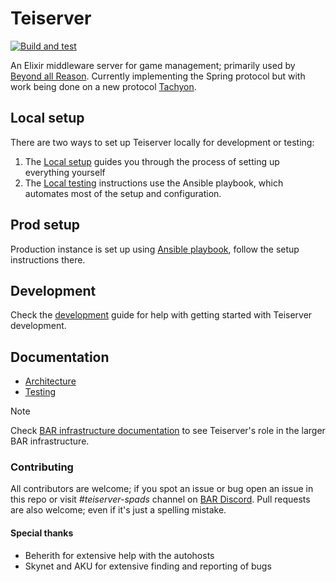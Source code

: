 # Teiserver
[![Build and test](https://github.com/beyond-all-reason/teiserver/actions/workflows/tests.yml/badge.svg?branch=master)](https://github.com/beyond-all-reason/teiserver/actions/workflows/tests.yml)

An Elixir middleware server for game management; primarily used by [Beyond all Reason](https://www.beyondallreason.info/). Currently implementing the Spring protocol but with work being done on a new protocol [Tachyon](https://github.com/beyond-all-reason/tachyon).

## Local setup
There are two ways to set up Teiserver locally for development or testing:

1. The [Local setup](/documents/guides/local_setup.md) guides you through the process of setting up everything yourself
2. The [Local testing](https://github.com/beyond-all-reason/ansible-teiserver?tab=readme-ov-file#local-testing) instructions use the Ansible playbook, which automates most of the setup and configuration.

## Prod setup
Production instance is set up using [Ansible playbook](https://github.com/beyond-all-reason/ansible-teiserver/tree/main), follow the setup instructions there.

## Development
Check the [development](/documents/guides/development.md) guide for help with getting started with Teiserver development.

## Documentation
- [Architecture](/documents/architecture.md)
- [Testing](/documents/guides/testing.md)

> [!NOTE]
> Check [BAR infrastructure documentation](https://beyond-all-reason.github.io/infrastructure/current_infra/) to see Teiserver's role in the larger BAR infrastructure.

### Contributing

All contributors are welcome; if you spot an issue or bug open an issue in this repo or visit *#teiserver-spads* channel on [BAR Discord](https://discord.gg/beyond-all-reason). Pull requests are also welcome; even if it's just a spelling mistake.


#### Special thanks

- Beherith for extensive help with the autohosts
- Skynet and AKU for extensive finding and reporting of bugs
